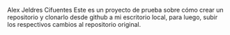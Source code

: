 Alex Jeldres Cifuentes
Este es un proyecto de prueba sobre cómo crear un repositorio y clonarlo desde github a mi escritorio local, para luego, subir los respectivos cambios al repositorio original.